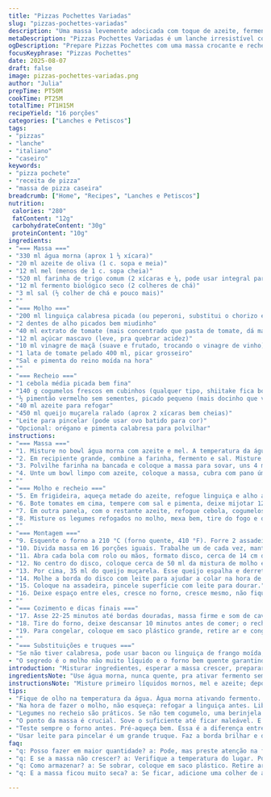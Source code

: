 ```yaml
---
title: "Pizzas Pochettes Variadas"
slug: "pizzas-pochettes-variadas"
description: "Uma massa levemente adocicada com toque de azeite, fermentada até dobrar. Recheio robusto feito com linguiça calabresa curtida, alho e molho de tomate com açúcar mascavo e vinho para equilibrar. Legumes refogados combinam textura e cor, misturados com queijo muçarela macio e derretido ao fechar na massa, formando pequenos pastéis dourados. Assadas até a borda ficar firme e crocante, porém macia por dentro. Congela fácil, esquenta bem sem perder sabor. Troca de ingredientes simples para adaptar ao que tem em casa. Modo de preparo ajustado para garantir equilíbrio entre umidade e firmeza da massa e recheio, evitando aquela pizza pochete mole. Tempo e temperatura pensados para forno caseiro padrão, sem técnicas avançadas."
metaDescription: "Pizzas Pochettes Variadas é um lanche irresistível com massa levemente adocicada e recheio robusto de calabresa, perfeito para qualquer ocasião."
ogDescription: "Prepare Pizzas Pochettes com uma massa crocante e recheio saboroso. Ideal para congelar e assar a qualquer hora."
focusKeyphrase: "Pizzas Pochettes"
date: 2025-08-07
draft: false
image: pizzas-pochettes-variadas.png
author: "Julia"
prepTime: PT50M
cookTime: PT25M
totalTime: PT1H15M
recipeYield: "16 porções"
categories: ["Lanches e Petiscos"]
tags:
- "pizzas"
- "lanche"
- "italiano"
- "caseiro"
keywords:
- "pizza pochete"
- "receita de pizza"
- "massa de pizza caseira"
breadcrumb: ["Home", "Recipes", "Lanches e Petiscos"]
nutrition: 
 calories: "280"
 fatContent: "12g"
 carbohydrateContent: "30g"
 proteinContent: "10g"
ingredients:
- "=== Massa ==="
- "330 ml água morna (aprox 1 ⅓ xícara)"
- "20 ml azeite de oliva (1 c. sopa e meia)"
- "12 ml mel (menos de 1 c. sopa cheia)"
- "520 ml farinha de trigo comum (2 xícaras e ¼, pode usar integral para textura mais rústica)"
- "12 ml fermento biológico seco (2 colheres de chá)"
- "3 ml sal (½ colher de chá e pouco mais)"
- ""
- "=== Molho ==="
- "200 ml linguiça calabresa picada (ou peperoni, substitui o chorizo espanhol)"
- "2 dentes de alho picados bem miudinho"
- "40 ml extrato de tomate (mais concentrado que pasta de tomate, dá mais sabor)"
- "12 ml açúcar mascavo (leve, pra quebrar acidez)"
- "10 ml vinagre de maçã (suave e frutado, trocando o vinagre de vinho)"
- "1 lata de tomate pelado 400 ml, picar grosseiro"
- "Sal e pimenta do reino moída na hora"
- ""
- "=== Recheio ==="
- "1 cebola média picada bem fina"
- "140 g cogumelos frescos em cubinhos (qualquer tipo, shiitake fica bom)"
- "½ pimentão vermelho sem sementes, picado pequeno (mais docinho que verde e mais vibrante)"
- "40 ml azeite para refogar"
- "450 ml queijo muçarela ralado (aprox 2 xícaras bem cheias)"
- "Leite para pincelar (pode usar ovo batido para cor)"
- "Opcional: orégano e pimenta calabresa para polvilhar"
instructions:
- "=== Massa ==="
- "1. Misture no bowl água morna com azeite e mel. A temperatura da água é crucial – morna ao toque, nada quente pra não matar o fermento. Reserve."
- "2. Em recipiente grande, combine a farinha, fermento e sal. Misture com colher de pau, formando um centro onde colocará o líquido gradualmente. Você vai ver a massa se juntar, ainda pegajosa."
- "3. Polvilhe farinha na bancada e coloque a massa para sovar, uns 4 minutos – até ficar maleável, lisa, sem grudar demais. Se estiver muito pegajoso, adicione pouquíssima farinha aos poucos pra não endurecer."
- "4. Unte um bowl limpo com azeite, coloque a massa, cubra com pano úmido, deixe em lugar morno por cerca de 1h15 até dobrar de volume – mais horas não fazem mal, só dá sabor."
- ""
- "=== Molho e recheio ==="
- "5. Em frigideira, aqueça metade do azeite, refogue linguiça e alho até soltar aroma intenso, uns 2 minutos. Junta extrato de tomate, açúcar, vinagre. Mexa vigoroso, cozinha até ferver."
- "6. Bote tomates em cima, tempere com sal e pimenta, deixe mijotar 12 minutos em fogo baixo pra engrossar e reduzir líquido. Molho precisa ficar denso, não aguado – daí seu recheio não vai molhar a massa."
- "7. Em outra panela, com o restante azeite, refogue cebola, cogumelos e pimentão até ficarem macios e translúcidos, uns 5 minutos. Apure sal e pimenta, escorra qualquer água que se formar."
- "8. Misture os legumes refogados no molho, mexa bem, tire do fogo e deixe esfriar um pouco para não queimar o queijo."
- ""
- "=== Montagem ==="
- "9. Esquente o forno a 210 °C (forno quente, 410 °F). Forre 2 assadeiras com papel manteiga."
- "10. Divida massa em 16 porções iguais. Trabalhe um de cada vez, mantendo o resto coberto com pano úmido para não ressecar."
- "11. Abra cada bola com rolo ou mãos, formato disco, cerca de 14 cm de diâmetro (mais fino que pizza normal para não ficar pesado)."
- "12. No centro do disco, coloque cerca de 50 ml da mistura de molho e legumes, camada generosa sem exagerar pra não vazar."
- "13. Por cima, 35 ml do queijo muçarela. Esse queijo espalha e derrete, seguro pela massa que será fechada."
- "14. Molhe a borda do disco com leite para ajudar a colar na hora de fechar. Dobre formando meia-lua, pressione bem as bordas com os dedos, um garfo ou espátula para selar tudo. Evita que escape recheio e garante textura crocante nas bordas."
- "15. Coloque na assadeira, pincele superfície com leite para dourar."
- "16. Deixe espaço entre eles, cresce no forno, cresce mesmo, não fique tentado a amontoar."
- ""
- "=== Cozimento e dicas finais ==="
- "17. Asse 22-25 minutos até bordas douradas, massa firme e som de cavidade oca quando bate com dedo. Se a massa ainda parecer mole, mais 3-4 minutos no forno fazem diferença."
- "18. Tire do forno, deixe descansar 10 minutos antes de comer; o recheio vai firmar e não escorrer."
- "19. Para congelar, coloque em saco plástico grande, retire ar e congele cruas ou depois de assadas: cruas esfregue farinha no exterior para não grudarem. Esquentar assando direto do freezer por 15-18 minutos em forno preaquecido mantém crocância e sabor."
- ""
- "=== Substituições e truques ==="
- "Se não tiver calabresa, pode usar bacon ou linguiça de frango moída; na falta do mel, um pouco de açúcar comum funciona; para versões vegetarianas, troque calabresa por berinjela bem picada e refogada; queijo prato ou até requeijão firme também funcionam no lugar da muçarela. Água morna, não quente, é vital pra boa fermentação; muita farinha endurece a massa — sove o suficiente, pequena pegajosidade é normal. No final, massa macia mas com estrutura."
- "O segredo é o molho não muito líquido e o forno bem quente garantindo casquinha rápida. E paciência. Massa crescendo, crescendo… aroma invade a cozinha, anunciando hora de abrir a janela e preparar a cerveja gelada."
introduction: "Misturar ingredientes, esperar a massa crescer, preparar molho que ocupa a cozinha com aroma de linguiça e alho dourados. Massa leve com toque de mel que estimula fermentação e cor. Tentar abrir discos uniformes para encaixar recheio que não vaza, essa é velha luta. Cada fornada revela melhor textura, aquela borda tão crocante que faz barulho quando morde. Conhecer o ponto da massa no toque, aprender a controlar liquidez do molho – a massa nem sempre vai colaborar. Velho truque: forno quente e esperar o perfume dizer 'pronto'. Daí a gente entende porque pizza pochete é tão querida na padaria e porque fazer em casa tem seu valor."
ingredientsNote: "Use água morna, nunca quente, pra ativar fermento sem matar o bichinho vivo. O mel entrega doçura natural e ajuda a cor da massa; pode trocar por açúcar se precisar. Farinha integral adiciona rusticidade, cuidado na farinha para não exagerar ao sovar. Use azeite bom para aroma, mas sem grandes exageros pra não deixar massa pesada. Molho com linguiça bem refogada traz gorduras que dão sabor; substitua por bacon ou linguiça de frango sem medo. Extrato de tomate é mais potente que pasta, carboidratos do açúcar mascavo equilibram acidez e trazem leve caramelização. Vinagre de maçã é menos agressivo que vinagre de vinho, ótimo para toque frutado e equilibrado. Legumes frescos refogados esvaziam água, evitando massa encharcada, misture e deixa apagar no molho. Queijo muçarela é clássico, mas outros queijos firmes, ralados, podem entrar para variar. Leite na hora de pincelar garante cor bonita, ovo é alternativa para mais brilho."
instructionsNote: "Misture primeiro líquidos mornos, mel e azeite; depois secos aos poucos para controlar ponto da massa. Sovar é ponto-chave — é onde estrutura se forma e textura desenvolve. Massa muito seca endurece, muito úmida gruda demais. Fermentação em lugar quente e coberto evita crostas e fermento morto. Enquanto massa cresce, prepare molho; refogue a linguiça para soltar gordura e sabor antes de adicionar tomates e temperos; cozinhando em fogo baixo dá textura mais espessa e brilho ao molho. Legumes refogados evitam líquido extra e dão textura variada. Ao montar, cuide para não enfiar recheio demais para não furar massa depois de fechada. Pincele borda antes de fechar para ajudar fechamento selado. Massa deve ser fina e uniforme, para evitar massa crua no centro. Forno bem quente, coloca várias pizzas de uma vez com espaço para ar circular. Assadeira deve ficar dourada e firme para indicar ponto final. Depois de assadas, descansar ajuda recheio a firmar, evitando queimaduras e vazamentos. Congelar cruas ou assadas tem prós e contras, mas sempre retire ar do saco para melhor conservação. Esquente final no forno para preservar crocância."
tips:
- "Fique de olho na temperatura da água. Água morna ativando fermento. Água quente mata o fermento. Se acontecer, a massa não cresce. Isso é vital para a estrutura. Massa pegajosa é ok. Adicione farinha aos poucos; não exagere. Experimentar isso é chave. Compreender essa textura é fundamental."
- "Na hora de fazer o molho, não esqueça: refogar a linguiça antes. Libera as gorduras e sabor. Tomate pelado é seu amigo. Deixa o molho encorpado. O que já dei errado é usar molho aguado. Use extrato, dá mais intensidade. Mexa bem, controle a espessura nesta parte."
- "Legumes no recheio são práticos. Se não tem cogumelo, uma berinjela refogada é ideal. Textura e sabor juntos. Sempre escorra a água que solta dos legumes. Isso evita a massa encharcada. O segredo é misturar e deixar secar no molho. Funciona sempre."
- "O ponto da massa é crucial. Sove o suficiente até ficar maleável. E se passar? Massa seca, sem graça. O truque está em colocar a certa quantidade de farinha e não exagere. Essa sensação de toque vai mudar tudo. A borda crocante? Um desejo a se cumprir. Faça com paciência."
- "Teste sempre o forno antes. Pré-aqueça bem. Essa é a diferença entre uma pizza pochete comum e uma extraordinária. Deixe ela abrir. A casquinha crocante indica que está pronta. Espere um tempo antes de comer. Isso vai ajudar o recheio a assentar. O sabor se intensifica."
- "Usar leite para pincelar é um grande truque. Faz a borda brilhar e dá cor. Ovo também serve, mas leite é mais leve. E se não tem queijo muçarela? Experimente cheddar ou até requeijão. O importante é que seja queijo firme. Essa variação traz novas experiências."
faq:
- "q: Posso fazer em maior quantidade? a: Pode, mas preste atenção na fermentação. Massa maior pode não crescer tão bem. Melhor dividir por partes."
- "q: E se a massa não crescer? a: Verifique a temperatura do lugar. Pode precisar de mais tempo. E o fermento? Se estiver vencido, troque. Alguém esqueceu. Teste"
- "q: Como armazenar? a: Se sobrar, coloque em saco plástico. Retire ar. Ou deixe congelar antes de assar. Essa opção é prática, mais saborosa ao reaquecer."
- "q: E a massa ficou muito seca? a: Se ficar, adicione uma colher de água, umedeça. Mexa até atingir o ponto. Se amassar muito, não tem solução."

---
```

